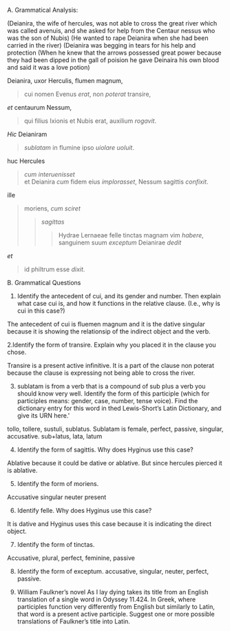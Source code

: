 
A. Grammatical Analysis: 

(Deianira, the wife of hercules, was not able to cross the great river which was called avenuis, and she asked for help from the Centaur nessus who was the son of Nubis) 
(He wanted to rape Deianira when she had been carried in the river) 
(Deianira was begging in tears for his help and protection 
(When he knew that the arrows possessed great power because they had been dipped in the gall of poision he gave Deinaira his own blood and said it was a love potion) 

Deianira, uxor Herculis, flumen magnum, 
  >cui nomen Evenus *erat*, 
non *poterat* transire, 

*et* centaurum Nessum, 
  >qui filius Ixionis et Nubis erat, 
auxilium *rogavit*. 


*Hic* Deianiram 
  >*sublatam* in flumine ipso 
*uiolare uoluit*.

huc Hercules 
  >*cum interuenisset*  
  >et Deianira *cum* fidem eius *implorasset*,
Nessum sagittis *confixit*.

ille 
  >moriens, 
  >*cum sciret* 
  >>*sagittas* 
  >>>Hydrae Lernaeae felle tinctas
  >> magnam vim *habere*,
sanguinem suum 
  >*exceptum* 
Deianirae *dedit* 

*et* 
  >id philtrum esse 
*dixit*.


B. Grammatical Questions 
1. Identify the antecedent of cui, and its gender and number. Then explain what case cui is, and how it functions in the relative clause. (I.e., why is cui in this case?)

The antecedent of cui is fluemen magnum and it is the dative singular because it is showing the relationsip of the indirect object and the verb. 

2.Identify the form of transire. Explain why you placed it in the clause you chose.

Transire is a present active infinitive. It is a part of the clause non poterat because the clause is expressing not being able to cross the river. 

3. sublatam is from a verb that is a compound of sub plus a verb you should know very well. Identify the form of this participle (which for participles means: gender, case, number, tense voice). Find the dictionary entry for this word in thed Lewis-Short’s Latin Dictionary, and give its URN here.'

tollo, tollere, sustuli, sublatus. Sublatam is female, perfect, passive, singular, accusative. sub+latus, lata, latum 

4. Identify the form of sagittis. Why does Hyginus use this case?

 Ablative because it could be dative or ablative. But since hercules pierced it is ablative. 

5. Identify the form of moriens.

Accusative singular neuter present

6. Identify felle. Why does Hyginus use this case?

It is dative and Hyginus uses this case because it is indicating the direct object. 

7. Identify the form of tinctas.

Accusative, plural, perfect, feminine, passive 

8. Identify the form of exceptum.
accusative, singular, neuter, perfect, passive. 

9. William Faulkner’s novel As I lay dying takes its title from an English translation of a single word in Odyssey 11.424. In Greek, where participles function very differently from English but similarly to Latin, that word is a present active participle. Suggest one or more possible translations of Faulkner’s title into Latin.


